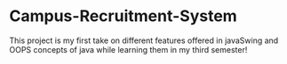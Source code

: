 # Campus-Recruitment-System
This project is my first take on different features offered in javaSwing and OOPS concepts of java while learning them in my third semester!
